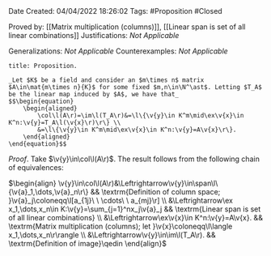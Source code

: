 <br />
<br />

Date Created: 04/04/2022 18:26:02
Tags: #Proposition #Closed

Proved by: [[Matrix multiplication (columns)]], [[Linear span is set of all linear combinations]]
Justifications: _Not Applicable_

Generalizations: _Not Applicable_
Counterexamples: _Not Applicable_

``` ad-Proposition
title: Proposition.

_Let $K$ be a field and consider an $m\times n$ matrix $A\in\mat{m\times n}{K}$ for some fixed $m,n\in\N^\ast$. Letting $T_A$ be the linear map induced by $A$, we have that_
$$\begin{equation}
    \begin{aligned}
        \col\l(A\r)=\im\l(T_A\r)&=\l\{\v{y}\in K^m\mid\ex\v{x}\in K^n:\v{y}=T_A\l(\v{x}\r)\r\} \\
        &=\l\{\v{y}\in K^m\mid\ex\v{x}\in K^n:\v{y}=A\v{x}\r\}.
    \end{aligned}
\end{equation}$$

```

_Proof_. Take $\v{y}\in\col\l(A\r)$. The result follows from the following chain of equivalences:

$\begin{align}
    \v{y}\in\col\l(A\r)&\Leftrightarrow\v{y}\in\span\l\{\v{a}_1,\dots,\v{a}_n\r\} && \textrm{Definition of column space; }\v{a}_j\coloneqq\l[a_{1j}\ \ \cdots\ \ a_{mj}\r] \\
    &\Leftrightarrow\ex x_1,\dots,x_n\in K:\v{y}=\sum_{j=1}^nx_j\v{a}_j && \textrm{Linear span is set of all linear combinations} \\
    &\Leftrightarrow\ex\v{x}\in K^n:\v{y}=A\v{x}. && \textrm{Matrix multiplication (columns); let }\v{x}\coloneqq\l\langle x_1,\dots,x_n\r\rangle \\
    &\Leftrightarrow\v{y}\in\im\l(T_A\r). && \textrm{Definition of image}\qedin
\end{align}$
